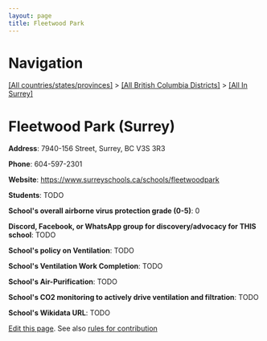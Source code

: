 ```yaml
---
layout: page
title: Fleetwood Park
---
```

# Navigation

[[All countries/states/provinces]](../../..) > [[All British Columbia Districts]](../..) > [[All In Surrey]](..)

# Fleetwood Park (Surrey)

**Address**: 7940-156 Street, Surrey, BC V3S 3R3

**Phone**: 604-597-2301

**Website**: <https://www.surreyschools.ca/schools/fleetwoodpark>

**Students**: TODO

**School's overall airborne virus protection grade (0-5)**: 0

**Discord, Facebook, or WhatsApp group for discovery/advocacy for THIS school**: TODO

**School's policy on Ventilation**: TODO

**School's Ventilation Work Completion**: TODO

**School's Air-Purification**: TODO

**School's CO2 monitoring to actively drive ventilation and filtration**: TODO

**School's Wikidata URL**: TODO


[Edit this page](https://github.com/ventilate-schools/BC/edit/main/./Surrey/Fleetwood_Park.md). See also [rules for contribution](../../../contribution-rules/)